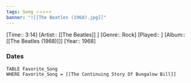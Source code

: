 ```yaml
---
tags: Song ⭐⭐⭐⭐⭐ 
banner: "![[The Beatles (1968).jpg]]"
---
```

[Time:: 3:14]
[Artist:: [[The Beatles]] ]
[Genre:: Rock]
[Played:: ]
[Album:: [[The Beatles (1968)]]]
[Year:: 1968]
### Dates
````dataview
TABLE Favorite_Song
WHERE Favorite_Song = [[The Continuing Story Of Bungalow Bill]]
````